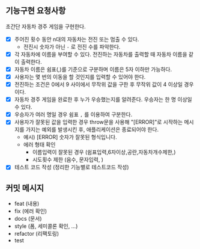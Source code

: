 ## 기능구현 요청사항
초간단 자동차 경주 게임을 구현한다.

 - [x] 주어진 횟수 동안 n대의 자동차는 전진 또는 멈출 수 있다.
   - 전진시 숫자가 아닌 `-` 로 전진 수를 파악한다. 
 - [x] 각 자동차에 이름을 부여할 수 있다. 전진하는 자동차를 출력할 때 자동차 이름을 같이 출력한다.
 - [x] 자동차 이름은 쉼표(,)를 기준으로 구분하며 이름은 5자 이하만 가능하다.
 - [x] 사용자는 몇 번의 이동을 할 것인지를 입력할 수 있어야 한다.
 - [x] 전진하는 조건은 0에서 9 사이에서 무작위 값을 구한 후 무작위 값이 4 이상일 경우이다.
 - [x] 자동차 경주 게임을 완료한 후 누가 우승했는지를 알려준다. 우승자는 한 명 이상일 수 있다.
 - [x] 우승자가 여러 명일 경우 쉼표 `,` 를 이용하여 구분한다.
 - [x] 사용자가 잘못된 값을 입력한 경우 throw문을 사용해 "[ERROR]"로 시작하는 메시지를 가지는 예외를 발생시킨 후, 애플리케이션은 종료되어야 한다.
     - 예시) [ERROR] 숫자가 잘못된 형식입니다.
     - 에러 형태 확인
        - 이름입력이 잘못된 경우 (쉼표입력,6자이상,공란,자동차개수제한,)
        - 시도횟수 제한 (음수, 문자입력, )
 - [x] 테스트 코드 작성 (정리한 기능별로 테스트코드 작성)  

## 커밋 메시지  
- feat (내용)
- fix (에러 확인)
- docs (문서)
- style (폼, 세미콜론 확인, …)
- refactor (리팩토링)
- test